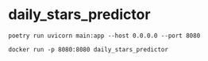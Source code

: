 # daily_stars_predictor

`poetry run uvicorn main:app --host 0.0.0.0 --port 8080`

`docker run -p 8080:8080 daily_stars_predictor`
